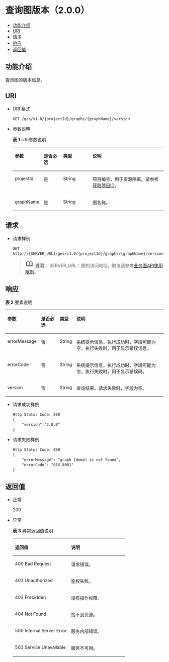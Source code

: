 # 查询图版本（2.0.0）<a name="ges_03_0122"></a>

-   [功能介绍](#section37764048191148)
-   [URI](#section15356798191148)
-   [请求](#section66074721191148)
-   [响应](#section3957270191148)
-   [返回值](#section15676224191148)

## 功能介绍<a name="section37764048191148"></a>

查询图的版本信息。

## URI<a name="section15356798191148"></a>

-   URI 格式

    ```
    GET /ges/v1.0/{projectId}/graphs/{graphName}/version
    ```

-   参数说明

    **表 1**  URI参数说明

    <a name="table3619699419128"></a>
    <table><thead align="left"><tr id="row4936524019128"><th class="cellrowborder" valign="top" width="18.96%" id="mcps1.2.5.1.1"><p id="p763516191228"><a name="p763516191228"></a><a name="p763516191228"></a>参数</p>
    </th>
    <th class="cellrowborder" valign="top" width="12.94%" id="mcps1.2.5.1.2"><p id="p61844796191228"><a name="p61844796191228"></a><a name="p61844796191228"></a>是否必选</p>
    </th>
    <th class="cellrowborder" valign="top" width="19.5%" id="mcps1.2.5.1.3"><p id="p43372552191228"><a name="p43372552191228"></a><a name="p43372552191228"></a>类型</p>
    </th>
    <th class="cellrowborder" valign="top" width="48.6%" id="mcps1.2.5.1.4"><p id="p23515849191228"><a name="p23515849191228"></a><a name="p23515849191228"></a>说明</p>
    </th>
    </tr>
    </thead>
    <tbody><tr id="row4873491619128"><td class="cellrowborder" valign="top" width="18.96%" headers="mcps1.2.5.1.1 "><p id="p4213321191228"><a name="p4213321191228"></a><a name="p4213321191228"></a>projectId</p>
    </td>
    <td class="cellrowborder" valign="top" width="12.94%" headers="mcps1.2.5.1.2 "><p id="p5734744191228"><a name="p5734744191228"></a><a name="p5734744191228"></a>是</p>
    </td>
    <td class="cellrowborder" valign="top" width="19.5%" headers="mcps1.2.5.1.3 "><p id="p61861115191228"><a name="p61861115191228"></a><a name="p61861115191228"></a>String</p>
    </td>
    <td class="cellrowborder" valign="top" width="48.6%" headers="mcps1.2.5.1.4 "><p id="p51708449194548"><a name="p51708449194548"></a><a name="p51708449194548"></a>项目编号，用于资源隔离。请参考<a href="获取项目ID.md">获取项目ID</a>。</p>
    </td>
    </tr>
    <tr id="row1731693219128"><td class="cellrowborder" valign="top" width="18.96%" headers="mcps1.2.5.1.1 "><p id="p34438426191228"><a name="p34438426191228"></a><a name="p34438426191228"></a>graphName</p>
    </td>
    <td class="cellrowborder" valign="top" width="12.94%" headers="mcps1.2.5.1.2 "><p id="p38049136191228"><a name="p38049136191228"></a><a name="p38049136191228"></a>是</p>
    </td>
    <td class="cellrowborder" valign="top" width="19.5%" headers="mcps1.2.5.1.3 "><p id="p62081182191228"><a name="p62081182191228"></a><a name="p62081182191228"></a>String</p>
    </td>
    <td class="cellrowborder" valign="top" width="48.6%" headers="mcps1.2.5.1.4 "><p id="p62519885191228"><a name="p62519885191228"></a><a name="p62519885191228"></a>图名称。</p>
    </td>
    </tr>
    </tbody>
    </table>


## 请求<a name="section66074721191148"></a>

-   请求样例

    ```
    GET http://{SERVER_URL}/ges/v1.0/{projectId}/graphs/{graphName}/version
    ```

    >![](public_sys-resources/icon-note.gif) **说明：** 
    >SERVER\_URL：图的访问地址，取值请参考[业务面API使用限制](业务面API使用限制.md)。


## 响应<a name="section3957270191148"></a>

**表 2**  要素说明

<a name="table3059058219130"></a>
<table><thead align="left"><tr id="row3715793719130"><th class="cellrowborder" valign="top" width="14.56%" id="mcps1.2.5.1.1"><p id="p52877275191312"><a name="p52877275191312"></a><a name="p52877275191312"></a>参数</p>
</th>
<th class="cellrowborder" valign="top" width="12.73%" id="mcps1.2.5.1.2"><p id="p55200882191312"><a name="p55200882191312"></a><a name="p55200882191312"></a>是否必选</p>
</th>
<th class="cellrowborder" valign="top" width="8.959999999999999%" id="mcps1.2.5.1.3"><p id="p42086449191312"><a name="p42086449191312"></a><a name="p42086449191312"></a>类型</p>
</th>
<th class="cellrowborder" valign="top" width="63.74999999999999%" id="mcps1.2.5.1.4"><p id="p53559233191312"><a name="p53559233191312"></a><a name="p53559233191312"></a>说明</p>
</th>
</tr>
</thead>
<tbody><tr id="row5999946919130"><td class="cellrowborder" valign="top" width="14.56%" headers="mcps1.2.5.1.1 "><p id="p20120435191312"><a name="p20120435191312"></a><a name="p20120435191312"></a>errorMessage</p>
</td>
<td class="cellrowborder" valign="top" width="12.73%" headers="mcps1.2.5.1.2 "><p id="p19142500191312"><a name="p19142500191312"></a><a name="p19142500191312"></a>否</p>
</td>
<td class="cellrowborder" valign="top" width="8.959999999999999%" headers="mcps1.2.5.1.3 "><p id="p7038662191312"><a name="p7038662191312"></a><a name="p7038662191312"></a>String</p>
</td>
<td class="cellrowborder" valign="top" width="63.74999999999999%" headers="mcps1.2.5.1.4 "><p id="p33260736191312"><a name="p33260736191312"></a><a name="p33260736191312"></a>系统提示信息，执行成功时，字段可能为空。执行失败时，用于显示错误信息。</p>
</td>
</tr>
<tr id="row4778590919130"><td class="cellrowborder" valign="top" width="14.56%" headers="mcps1.2.5.1.1 "><p id="p20777176191312"><a name="p20777176191312"></a><a name="p20777176191312"></a>errorCode</p>
</td>
<td class="cellrowborder" valign="top" width="12.73%" headers="mcps1.2.5.1.2 "><p id="p5229719191312"><a name="p5229719191312"></a><a name="p5229719191312"></a>否</p>
</td>
<td class="cellrowborder" valign="top" width="8.959999999999999%" headers="mcps1.2.5.1.3 "><p id="p20954090191312"><a name="p20954090191312"></a><a name="p20954090191312"></a>String</p>
</td>
<td class="cellrowborder" valign="top" width="63.74999999999999%" headers="mcps1.2.5.1.4 "><p id="p19559738191312"><a name="p19559738191312"></a><a name="p19559738191312"></a>系统提示信息，执行成功时，字段可能为空。执行失败时，用于显示错误码。</p>
</td>
</tr>
<tr id="row585084119130"><td class="cellrowborder" valign="top" width="14.56%" headers="mcps1.2.5.1.1 "><p id="p31970017191312"><a name="p31970017191312"></a><a name="p31970017191312"></a>version</p>
</td>
<td class="cellrowborder" valign="top" width="12.73%" headers="mcps1.2.5.1.2 "><p id="p39434599191312"><a name="p39434599191312"></a><a name="p39434599191312"></a>否</p>
</td>
<td class="cellrowborder" valign="top" width="8.959999999999999%" headers="mcps1.2.5.1.3 "><p id="p265216623918"><a name="p265216623918"></a><a name="p265216623918"></a>String</p>
</td>
<td class="cellrowborder" valign="top" width="63.74999999999999%" headers="mcps1.2.5.1.4 "><p id="p25737124191312"><a name="p25737124191312"></a><a name="p25737124191312"></a>查询结果。请求失败时，字段为空。</p>
</td>
</tr>
</tbody>
</table>

-   请求成功样例

    ```
    Http Status Code: 200
    {
        "version":"2.0.0"
    }
    ```

-   请求失败样例

    ```
    Http Status Code: 400
    {
        "errorMessage": "graph [demo] is not found",
        "errorCode": "GES.8001"
    }
    ```


## 返回值<a name="section15676224191148"></a>

-   正常

    200

-   异常

    **表 3**  异常返回值说明

    <a name="table2984752518246"></a>
    <table><thead align="left"><tr id="row1211940418246"><th class="cellrowborder" valign="top" width="50%" id="mcps1.2.3.1.1"><p id="p3980654218254"><a name="p3980654218254"></a><a name="p3980654218254"></a>返回值</p>
    </th>
    <th class="cellrowborder" valign="top" width="50%" id="mcps1.2.3.1.2"><p id="p310447318254"><a name="p310447318254"></a><a name="p310447318254"></a>说明</p>
    </th>
    </tr>
    </thead>
    <tbody><tr id="row4240912018246"><td class="cellrowborder" valign="top" width="50%" headers="mcps1.2.3.1.1 "><p id="p3446280418254"><a name="p3446280418254"></a><a name="p3446280418254"></a>400 Bad Request</p>
    </td>
    <td class="cellrowborder" valign="top" width="50%" headers="mcps1.2.3.1.2 "><p id="p4002370018254"><a name="p4002370018254"></a><a name="p4002370018254"></a>请求错误。</p>
    </td>
    </tr>
    <tr id="row4888805618246"><td class="cellrowborder" valign="top" width="50%" headers="mcps1.2.3.1.1 "><p id="p5203043918254"><a name="p5203043918254"></a><a name="p5203043918254"></a>401 Unauthorized</p>
    </td>
    <td class="cellrowborder" valign="top" width="50%" headers="mcps1.2.3.1.2 "><p id="p5371601718254"><a name="p5371601718254"></a><a name="p5371601718254"></a>鉴权失败。</p>
    </td>
    </tr>
    <tr id="row3592872518246"><td class="cellrowborder" valign="top" width="50%" headers="mcps1.2.3.1.1 "><p id="p3450921718254"><a name="p3450921718254"></a><a name="p3450921718254"></a>403 Forbidden</p>
    </td>
    <td class="cellrowborder" valign="top" width="50%" headers="mcps1.2.3.1.2 "><p id="p4378321618254"><a name="p4378321618254"></a><a name="p4378321618254"></a>没有操作权限。</p>
    </td>
    </tr>
    <tr id="row4281759818246"><td class="cellrowborder" valign="top" width="50%" headers="mcps1.2.3.1.1 "><p id="p4125438418254"><a name="p4125438418254"></a><a name="p4125438418254"></a>404 Not Found</p>
    </td>
    <td class="cellrowborder" valign="top" width="50%" headers="mcps1.2.3.1.2 "><p id="p5327079718254"><a name="p5327079718254"></a><a name="p5327079718254"></a>找不到资源。</p>
    </td>
    </tr>
    <tr id="row994303918246"><td class="cellrowborder" valign="top" width="50%" headers="mcps1.2.3.1.1 "><p id="p4548781618254"><a name="p4548781618254"></a><a name="p4548781618254"></a>500 Internal Server Error</p>
    </td>
    <td class="cellrowborder" valign="top" width="50%" headers="mcps1.2.3.1.2 "><p id="p6063444518254"><a name="p6063444518254"></a><a name="p6063444518254"></a>服务内部错误。</p>
    </td>
    </tr>
    <tr id="row5822219018246"><td class="cellrowborder" valign="top" width="50%" headers="mcps1.2.3.1.1 "><p id="p4487805318254"><a name="p4487805318254"></a><a name="p4487805318254"></a>503 Service Unavailable</p>
    </td>
    <td class="cellrowborder" valign="top" width="50%" headers="mcps1.2.3.1.2 "><p id="p1124370918254"><a name="p1124370918254"></a><a name="p1124370918254"></a>服务不可用。</p>
    </td>
    </tr>
    </tbody>
    </table>


